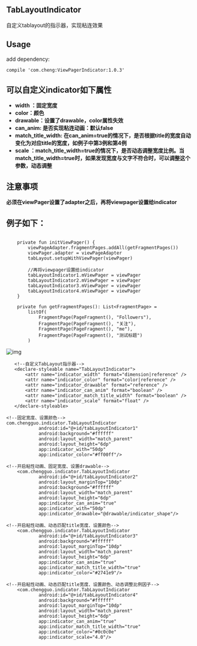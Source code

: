 ## TabLayoutIndicator
自定义tablayout的指示器，实现粘连效果

## Usage
 add dependency:
```
compile 'com.cheng:ViewPagerIndicator:1.0.3'
```

## 可以自定义indicator如下属性
 
- **width ：固定宽度**
- **color：颜色**
- **drawable：设置了drawable，color属性失效**
- **can_anim: 是否实现粘连动画：默认false**
- **match_title_width: 在can_anim=true的情况下，是否根据title的宽度自动变化为对应title的宽度，如例子中第3例和第4例**
- **scale ：match_title_width=true的情况下，是否动态调整宽度比例。当match_title_width=true时，如果发现宽度与文字不符合时，可以调整这个参数，动态调整**

## 注意事项
**必须在viewPager设置了adapter之后，再将viewpager设置给indicator**

## 例子如下：
```

    private fun initViewPager() {
        viewPageAdapter.fragmentPages.addAll(getFragmentPages())
        viewPager.adapter = viewPageAdapter
        tabLayout.setupWithViewPager(viewPager)
       
        //再将viewpager设置给indicator
        tabLayoutIndicator1.mViewPager = viewPager
        tabLayoutIndicator2.mViewPager = viewPager
        tabLayoutIndicator3.mViewPager = viewPager
        tabLayoutIndicator4.mViewPager = viewPager
    }

    private fun getFragmentPages(): List<FragmentPage> =
        listOf(
            FragmentPage(PageFragment(), "Followers"),
            FragmentPage(PageFragment(), "关注"),
            FragmentPage(PageFragment(), "me"),
            FragmentPage(PageFragment(), "测试标题")
        )
```
 ![img](https://github.com/chenguo4930/TabLayoutIndicator/blob/master/indicator.gif)
 
 ```
    <!--自定义TabLayout指示器-->
    <declare-styleable name="TabLayoutIndicator">
        <attr name="indicator_width" format="dimension|reference" />
        <attr name="indicator_color" format="color|reference" />
        <attr name="indicator_drawable" format="reference" />
        <attr name="indicator_can_anim" format="boolean" />
        <attr name="indicator_match_title_width" format="boolean" />
        <attr name="indicator_scale" format="float" />
    </declare-styleable>
```

```
<!--固定宽度、设置颜色-->
com.chengguo.indicator.TabLayoutIndicator
            android:id="@+id/tabLayoutIndicator1"
            android:background="#ffffff"
            android:layout_width="match_parent"
            android:layout_height="6dp"
            app:indicator_with="50dp"
            app:indicator_color="#ff00ff"/>

<!--开启粘性动画、固定宽度、设置drawable-->
    <com.chengguo.indicator.TabLayoutIndicator
            android:id="@+id/tabLayoutIndicator2"
            android:layout_marginTop="10dp"
            android:background="#ffffff"
            android:layout_width="match_parent"
            android:layout_height="6dp"
            app:indicator_can_anim="true"
            app:indicator_with="50dp"
            app:indicator_drawable="@drawable/indicator_shape"/>

<!--开启粘性动画、动态匹配title宽度、设置颜色-->
    <com.chengguo.indicator.TabLayoutIndicator
            android:id="@+id/tabLayoutIndicator3"
            android:background="#ffffff"
            android:layout_marginTop="10dp"
            android:layout_width="match_parent"
            android:layout_height="6dp"
            app:indicator_can_anim="true"
            app:indicator_match_title_width="true"
            app:indicator_color="#2741e9"/>

<!--开启粘性动画、动态匹配title宽度、设置颜色、动态调整比例因子-->
    <com.chengguo.indicator.TabLayoutIndicator
            android:id="@+id/tabLayoutIndicator4"
            android:background="#ffffff"
            android:layout_marginTop="10dp"
            android:layout_width="match_parent"
            android:layout_height="6dp"
            app:indicator_can_anim="true"
            app:indicator_match_title_width="true"
            app:indicator_color="#0c0c0e"
            app:indicator_scale="4.0"/>
```

